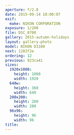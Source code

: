 ```yaml
---
aperture: f/2.8
date: 2015-09-14 18:00:07
exif:
  make: NIKON CORPORATION
exposure: 1/200
file: DSC_0700
gallery: 2015-autumn-holidays
layout: gallery-photo
model: NIKON D3100
next: 1283f2e
ordering: 12
previous: 923ca41
sizes:
  1920x1080:
    height: 1080
    width: 1920
  640w:
    height: 360
    width: 640
  200x200:
    height: 200
    width: 200
  96x96:
    height: 96
    width: 96
title: 
---
```

